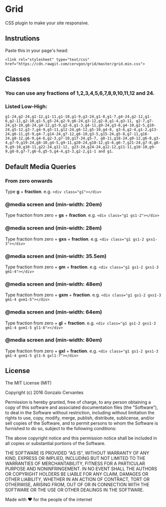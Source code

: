 # Grid

CSS plugin to make your site responsive.


## Instrutions

Paste this in your page's head:

`<link rel="stylesheet" type="text/css" href="https://cdn.rawgit.com/cervgon/grid/master/grid.min.css">`


## Classes

### You can use any fractions of 1,2,3,4,5,6,7,8,9,10,11,12 and 24.
### Listed Low-High:
`g1-24,g2-24,g1-12,g1-11,g1-10,g1-9,g3-24,g1-8,g1-7,g4-24,g2-12,g1-6,g2-11,g2-10,g1-5,g5-24,g2-9,g6-24,g3-12,g2-8,g1-4,g3-11,
g2-7,g7-24,g3-10,g8-24,g4-12,g3-9,g2-6,g1-3,g4-11,g9-24,g3-8,g4-10,g2-5,g10-24,g5-12,g3-7,g4-9,g5-11,g12-24,g6-12,g5-10,g4-8,
g3-6,g2-4,g1-2,g13-24,g6-11,g5-9,g4-7,g14-24,g7-12,g6-10,g3-5,g15-24,g5-8,g7-11,g16-24,g8-12,g6-9,g4-6,g2-3,g7-10,g17-24,g5-7,
g8-11,g18-24,g9-12,g6-8,g3-4,g7-9,g19-24,g8-10,g4-5,g9-11,g20-24,g10-12,g5-6,g6-7,g21-24,g7-8,g8-9,g9-10,g10-11,g22-24,g11-12,
g23-24,g24-24,g12-12,g11-11,g10-10,g9-9,g8-8,g7-7,g6-6,g5-5,g4-4,g3-3,g2-2,g1-1 and g1.`


## Default Media Queries

### From zero onwards
Type **g** + **fraction**.
e.g. `<div class="g1"></div>`

### @media screen and (min-width: 20em)
Type fraction from zero + **gs** + **fraction**.
e.g. `<div class="g1 gs1-2"></div>`

### @media screen and (min-width: 28em)
Type fraction from zero + **gxs** + **fraction**.
e.g. `<div class="g1 gs1-2 gxs1-3"></div>`

### @media screen and (min-width: 35.5em)
Type fraction from zero + **gm** + **fraction**.
e.g. `<div class="g1 gs1-2 gxs1-3 gm1-4"></div>`

### @media screen and (min-width: 48em)
Type fraction from zero + **gxm** + **fraction**.
e.g. `<div class="g1 gs1-2 gxs1-3 gm1-4 gxm1-5"></div>`

### @media screen and (min-width: 64em)
Type fraction from zero + **gl** + **fraction**.
e.g. `<div class="g1 gs1-2 gxs1-3 gm1-4 gxm1-5 gl1-6"></div>`

### @media screen and (min-width: 80em)
Type fraction from zero + **gxl** + **fraction**.
e.g. `<div class="g1 gs1-2 gxs1-3 gm1-4 gxm1-5 gl1-6 gxl1-7"></div>`


## License

The MIT License (MIT)

Copyright (c) 2016 Gonzalo Cervantes

Permission is hereby granted, free of charge, to any person obtaining a copy
of this software and associated documentation files (the "Software"), to deal
in the Software without restriction, including without limitation the rights
to use, copy, modify, merge, publish, distribute, sublicense, and/or sell
copies of the Software, and to permit persons to whom the Software is
furnished to do so, subject to the following conditions:

The above copyright notice and this permission notice shall be included in all
copies or substantial portions of the Software.

THE SOFTWARE IS PROVIDED "AS IS", WITHOUT WARRANTY OF ANY KIND, EXPRESS OR
IMPLIED, INCLUDING BUT NOT LIMITED TO THE WARRANTIES OF MERCHANTABILITY,
FITNESS FOR A PARTICULAR PURPOSE AND NONINFRINGEMENT. IN NO EVENT SHALL THE
AUTHORS OR COPYRIGHT HOLDERS BE LIABLE FOR ANY CLAIM, DAMAGES OR OTHER
LIABILITY, WHETHER IN AN ACTION OF CONTRACT, TORT OR OTHERWISE, ARISING FROM,
OUT OF OR IN CONNECTION WITH THE SOFTWARE OR THE USE OR OTHER DEALINGS IN THE
SOFTWARE.

Made with ♥ for the people of the internet
